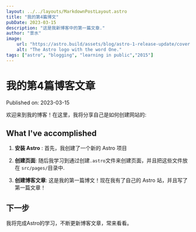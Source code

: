```yaml
---
layout: ../../layouts/MarkdownPostLayout.astro
title: "我的第4篇博文"
pubDate: 2023-03-15
description: "这是我新博客中的第一篇文章."
author: "景水"
image:
    url: "https://astro.build/assets/blog/astro-1-release-update/cover.jpeg"
    alt: "The Astro logo with the word One."
tags: ["astro", "blogging", "learning in public","2015"]
---
```


# 我的第4篇博客文章

Published on: 2023-03-15

欢迎来到我的博客！在这里，我将分享自己是如何创建网站的:

## What I've accomplished

1. **安装 Astro** : 首先，我创建了一个新的 Astro 项目

2. **创建页面**: 随后我学习到通过创建`.astro`文件来创建页面，并且把这些文件放在 `src/pages/`目录中.

3. **创建博客文章**: 这是我的第一篇博文！现在我有了自己的 Astro 站，并且写了第一篇文章！

## 下一步
我将完成Astro的学习，不断更新博客文章，常来看看。